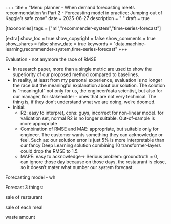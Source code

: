+++
title = "Menu planner - When demand forecasting meets recommendation \n Part 2 - Forecasting model in practice: Jumping out of Kaggle’s safe zone"
date = 2025-06-27
description = " "
draft = true

[taxonomies]
tags = ["ml","recommender-system","time-series-forecast"]


[extra]
show_toc = true
show_copyright = false
show_comments = true
show_shares = false
show_date = true
keywords = "data,machine-learning,recommender-system,time-series-forecast"
+++

Evaluation - not anymore the race of RMSE

- In research paper, more than a single metric are used to show the superiority of our proposed method compared to baselines.
- In reality, at least from my personal experience, evaluation is no longer the race but the meaningful explanation about our solution. The solution is “meaningful” not only for us, the engineer/data scientist, but also for our manager, for stakeholder - ones that are not very technical. The thing is, if they don’t understand what we are doing, we’re doomed.
- Initial:
  - R2: easy to interpret, cons: guys, incorrect for non-linear model. for validation set, normal R2 is no longer suitable. Out-of-sample is more appropriate
  - Combination of RMSE and MAE: appropriate, but suitable only for engineer. The customer wants something they can acknowledge or feel. Such as: our solution error is just 5% is more interpretable than our fancy Deep Learning solution combining 10 transformer-layers could drop the RMSE to 1.5.
  - MAPE: easy to acknowledge→ Serious problem: groundtruth = 0, can ignore those day because on those days, the restaurant is close, so it doesn’t mater what number our system forecast.

Forecasting model - wh

Forecast 3 things:

sale of restaurant

sale of each meal

waste amount
